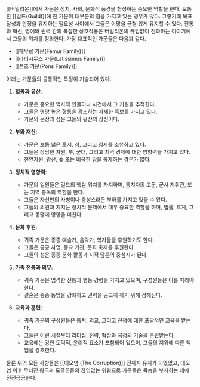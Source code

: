 
[[버밀리온]]에서 가문은 정치, 사회, 문화적 풍경을 형성하는 중요한 역할을 한다. 보통 한 [[길드(Guild)]]에 한 가문이 대부분의 힘을 가지고 있는 경우가 많다. 그렇기에 목표 달성과 안정을 유지하는 필요성 사이에서 그들은 야망을 균형 있게 유지할 수 있다. 전통과 혁신, 명예와 권력 간의 복잡한 상호작용은 버밀리온의 끊임없이 진화하는 이야기에서 그들의 위치를 정의한다. 가장 대표적인 가문들은 다음과 같다.

- [[페무르 가문(Femur Family)]]
- [[라티시무스 가문(Latissimus Family)]]
- [[폰즈 가문(Pons Family)]]

아래는 가문들의 공통적인 특징이 기술되어 있다.

1. **혈통과 유산**:
   - 가문은 중요한 역사적 인물이나 사건에서 그 기원을 추적한다.
   - 그들은 명망 높은 혈통을 강조하는 자세한 족보를 가지고 있다.
   - 가문의 문장과 성은 그들의 유산의 상징이다.

2. **부와 재산**:
   - 가문은 보통 넓은 토지, 성, 그리고 영지를 소유하고 있다.
   - 그들은 상당한 자원, 부, 군대, 그리고 지역 경제에 대한 영향력을 가지고 있다.
   - 천연자원, 광산, 숲 또는 비옥한 땅을 통제하는 경우가 많다.

3. **정치적 영향력**:
   - 가문의 일원들은 길드의 핵심 위치를 차지하며, 통치자의 고문, 군사 지휘관, 또는 지역 총독의 역할을 한다.
   - 그들은 자신만의 사병이나 충성스러운 부하를 가지고 있을 수 있다.
   - 그들의 의견과 지지는 정치적 문제에서 매우 중요한 역할을 하며, 법률, 후계, 그리고 동맹에 영향을 미친다.

4. **문화 후원**:
   - 귀족 가문은 종종 예술가, 음악가, 학자들을 후원하기도 한다.
   - 그들은 공공 사업, 종교 기관, 문화 축제를 후원한다.
   - 그들의 성은 종종 문화 활동과 지적 담론의 중심지가 된다.

5. **가족 전통과 의무**:
   - 귀족 가문은 엄격한 전통과 행동 강령을 가지고 있으며, 구성원들은 이를 따라야 한다.
   - 결혼은 종종 동맹을 강화하고 권력을 공고히 하기 위해 정해진다.

6. **교육과 훈련**:
   - 귀족 가문의 구성원들은 통치, 외교, 그리고 전쟁에 대한 포괄적인 교육을 받는다.
   - 그들은 어린 시절부터 리더십, 전략, 협상과 국정의 기술을 훈련받는다.
   - 교육에는 강한 도덕적, 윤리적 요소가 포함되어 있으며, 그들의 지위에 따른 책임을 강조한다.

물론 위의 모든 사항들은 [[대오염 (The Corruption)]] 전까지 유지가 되었었고, 대오염 이후 무너진 왕국과 도굴꾼들의 끊임없는 위협으로 가문들은 목숨을 부지하는 데에 전전긍긍한다.